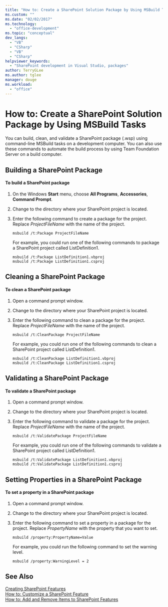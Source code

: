 ```yaml
---
title: "How to: Create a SharePoint Solution Package by Using MSBuild Tasks | Microsoft Docs"
ms.custom: ""
ms.date: "02/02/2017"
ms.technology: 
  - "office-development"
ms.topic: "conceptual"
dev_langs: 
  - "VB"
  - "CSharp"
  - "VB"
  - "CSharp"
helpviewer_keywords: 
  - "SharePoint development in Visual Studio, packages"
author: TerryGLee
ms.author: tglee
manager: douge
ms.workload: 
  - "office"
---
```

# How to: Create a SharePoint Solution Package by Using MSBuild Tasks
  You can build, clean, and validate a SharePoint package (.wsp) using command-line MSBuild tasks on a development computer. You can also use these commands to automate the build process by using Team Foundation Server on a build computer.  
  
## Building a SharePoint Package  
  
#### To build a SharePoint package  
  
1.  On the Windows **Start** menu, choose **All Programs**, **Accessories**, **Command Prompt**.  
  
2.  Change to the directory where your SharePoint project is located.  
  
3.  Enter the following command to create a package for the project. Replace *ProjectFileName* with the name of the project.  
  
    ```  
    msbuild /t:Package ProjectFileName  
    ```  
  
     For example, you could run one of the following commands to package a SharePoint project called ListDefinition1.  
  
    ```  
    msbuild /t:Package ListDefinition1.vbproj  
    msbuild /t:Package ListDefinition1.csproj  
    ```  
  
## Cleaning a SharePoint Package  
  
#### To clean a SharePoint package  
  
1.  Open a command prompt window.  
  
2.  Change to the directory where your SharePoint project is located.  
  
3.  Enter the following command to clean a package for the project. Replace *ProjectFileName* with the name of the project.  
  
    ```  
    msbuild /t:CleanPackage ProjectFileName  
    ```  
  
     For example, you could run one of the following commands to clean a SharePoint project called ListDefinition1.  
  
    ```  
    msbuild /t:CleanPackage ListDefinition1.vbproj  
    msbuild /t:CleanPackage ListDefinition1.csproj  
    ```  
  
## Validating a SharePoint Package  
  
#### To validate a SharePoint package  
  
1.  Open a command prompt window.  
  
2.  Change to the directory where your SharePoint project is located.  
  
3.  Enter the following command to validate a package for the project. Replace *ProjectFileName* with the name of the project.  
  
    ```  
    msbuild /t:ValidatePackage ProjectFileName  
    ```  
  
     For example, you could run one of the following commands to validate a SharePoint project called ListDefinition1.  
  
    ```  
    msbuild /t:ValidatePackage ListDefinition1.vbproj  
    msbuild /t:ValidatePackage ListDefinition1.csproj  
    ```  
  
## Setting Properties in a SharePoint Package  
  
#### To set a property in a SharePoint package  
  
1.  Open a command prompt window.  
  
2.  Change to the directory where your SharePoint project is located.  
  
3.  Enter the following command to set a property in a package for the project. Replace *PropertyName* with the property that you want to set.  
  
    ```  
    msbuild /property:PropertyName=Value  
    ```  
  
     For example, you could run the following command to set the warning level.  
  
    ```  
    msbuild /property:WarningLevel = 2  
    ```  
  
## See Also  
 [Creating SharePoint Features](../sharepoint/creating-sharepoint-features.md)   
 [How to: Customize a SharePoint Feature](../sharepoint/how-to-customize-a-sharepoint-feature.md)   
 [How to: Add and Remove Items to SharePoint Features](../sharepoint/how-to-add-and-remove-items-to-sharepoint-features.md)  
  
  